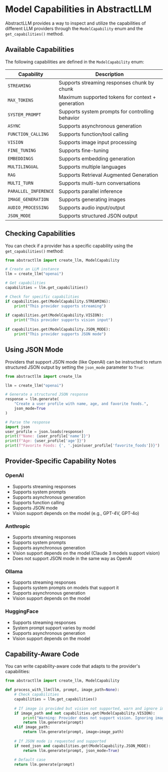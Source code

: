 # Model Capabilities in AbstractLLM

AbstractLLM provides a way to inspect and utilize the capabilities of different LLM providers through the `ModelCapability` enum and the `get_capabilities()` method.

## Available Capabilities

The following capabilities are defined in the `ModelCapability` enum:

| Capability | Description |
|------------|-------------|
| `STREAMING` | Supports streaming responses chunk by chunk |
| `MAX_TOKENS` | Maximum supported tokens for context + generation |
| `SYSTEM_PROMPT` | Supports system prompts for controlling behavior |
| `ASYNC` | Supports asynchronous generation |
| `FUNCTION_CALLING` | Supports function/tool calling |
| `VISION` | Supports image input processing |
| `FINE_TUNING` | Supports fine-tuning |
| `EMBEDDINGS` | Supports embedding generation |
| `MULTILINGUAL` | Supports multiple languages |
| `RAG` | Supports Retrieval Augmented Generation |
| `MULTI_TURN` | Supports multi-turn conversations |
| `PARALLEL_INFERENCE` | Supports parallel inference |
| `IMAGE_GENERATION` | Supports generating images |
| `AUDIO_PROCESSING` | Supports audio input/output |
| `JSON_MODE` | Supports structured JSON output |

## Checking Capabilities

You can check if a provider has a specific capability using the `get_capabilities()` method:

```python
from abstractllm import create_llm, ModelCapability

# Create an LLM instance
llm = create_llm("openai")

# Get capabilities
capabilities = llm.get_capabilities()

# Check for specific capabilities
if capabilities.get(ModelCapability.STREAMING):
    print("This provider supports streaming")
    
if capabilities.get(ModelCapability.VISION):
    print("This provider supports vision input")
    
if capabilities.get(ModelCapability.JSON_MODE):
    print("This provider supports JSON mode")
```

## Using JSON Mode

Providers that support JSON mode (like OpenAI) can be instructed to return structured JSON output by setting the `json_mode` parameter to `True`:

```python
from abstractllm import create_llm

llm = create_llm("openai")

# Generate a structured JSON response
response = llm.generate(
    "Create a user profile with name, age, and favorite foods.",
    json_mode=True
)

# Parse the response
import json
user_profile = json.loads(response)
print(f"Name: {user_profile['name']}")
print(f"Age: {user_profile['age']}")
print(f"Favorite Foods: {', '.join(user_profile['favorite_foods'])}")
```

## Provider-Specific Capability Notes

### OpenAI

- Supports streaming responses
- Supports system prompts
- Supports asynchronous generation
- Supports function calling
- Supports JSON mode
- Vision support depends on the model (e.g., GPT-4V, GPT-4o)

### Anthropic

- Supports streaming responses
- Supports system prompts
- Supports asynchronous generation
- Vision support depends on the model (Claude 3 models support vision)
- Does not support JSON mode in the same way as OpenAI

### Ollama

- Supports streaming responses
- Supports system prompts on models that support it
- Supports asynchronous generation
- Vision support depends on the model

### HuggingFace

- Supports streaming responses
- System prompt support varies by model
- Supports asynchronous generation
- Vision support depends on the model

## Capability-Aware Code

You can write capability-aware code that adapts to the provider's capabilities:

```python
from abstractllm import create_llm, ModelCapability

def process_with_llm(llm, prompt, image_path=None):
    # Check capabilities
    capabilities = llm.get_capabilities()
    
    # If image is provided but vision not supported, warn and ignore image
    if image_path and not capabilities.get(ModelCapability.VISION):
        print("Warning: Provider does not support vision. Ignoring image input.")
        return llm.generate(prompt)
    elif image_path:
        return llm.generate(prompt, image=image_path)
    
    # If JSON mode is requested and supported
    if need_json and capabilities.get(ModelCapability.JSON_MODE):
        return llm.generate(prompt, json_mode=True)
    
    # Default case
    return llm.generate(prompt)
``` 